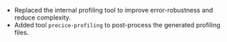 - Replaced the internal profiling tool to improve error-robustness and reduce complexity.
- Added tool `precice-profiling` to post-process the generated profiling files.

